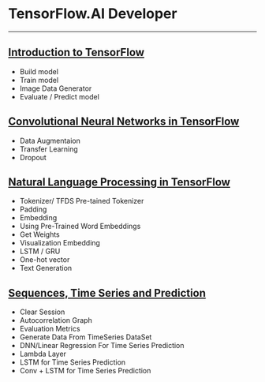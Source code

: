 # TensorFlow.AI Developer

----------------------------------------------------------------------------------------

## [Introduction to TensorFlow](https://github.com/beckswu/TensorFlow/tree/master/Introduction%20to%20TensorFlow%20)

- Build model
- Train model
- Image Data Generator
- Evaluate / Predict model

## [Convolutional Neural Networks in TensorFlow](https://github.com/beckswu/TensorFlow/tree/master/Convolutional%20Neural%20Networks%20in%20TensorFlow)

- Data Augmentaion
- Transfer Learning 
- Dropout

## [Natural Language Processing in TensorFlow](https://github.com/beckswu/TensorFlow/tree/master/Natural%20Language%20Processing%20in%20TensorFlow)

- Tokenizer/ TFDS Pre-tained Tokenizer
- Padding
- Embedding
- Using Pre-Trained Word Embeddings
- Get Weights
- Visualization Embedding
- LSTM / GRU
- One-hot vector
- Text Generation

## [Sequences, Time Series and Prediction](https://github.com/beckswu/TensorFlow/tree/master/Sequences%2C%20Time%20Series%20and%20Prediction)

- Clear Session
- Autocorrelation Graph
- Evaluation Metrics
- Generate Data From TimeSeries DataSet
- DNN/Linear Regression For Time Series Prediction
- Lambda Layer
- LSTM for Time Series Prediction
- Conv + LSTM for Time Series Prediction
